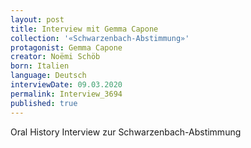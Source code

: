```yaml
---
layout: post
title: Interview mit Gemma Capone
collection: '«Schwarzenbach-Abstimmung»'
protagonist: Gemma Capone
creator: Noëmi Schöb
born: Italien
language: Deutsch
interviewDate: 09.03.2020
permalink: Interview_3694
published: true
---
```

Oral History Interview zur Schwarzenbach-Abstimmung